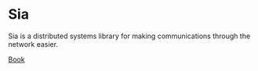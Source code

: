 # Sia


Sia is a distributed systems library for making
communications through the network easier.

[Book](https://znx3p0.github.io/sia-book/)

